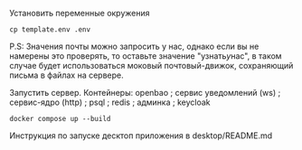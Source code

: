 Установить переменные окружения

```
cp template.env .env
```

P.S: Значения почты можно запросить у нас, однако если вы не намерены это проверять, то оставьте значение "узнать*у*нас", в таком случае будет использоваться моковый почтовый-движок, сохраняющий письма в файлах на сервере.

Запустить сервер. Контейнеры: openbao ; сервис уведомлений (ws) ; сервис-ядро (http) ; psql ; redis ; админка ; keycloak

```
docker compose up --build
```

Инструкция по запуске десктоп приложения в desktop/README.md
